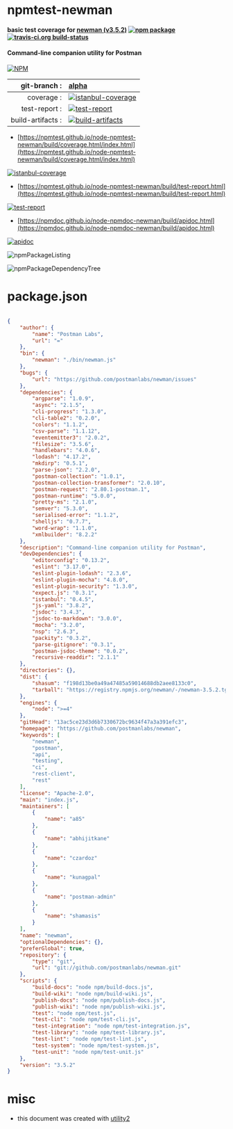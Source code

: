 # npmtest-newman

#### basic test coverage for  [newman (v3.5.2)](https://github.com/postmanlabs/newman)  [![npm package](https://img.shields.io/npm/v/npmtest-newman.svg?style=flat-square)](https://www.npmjs.org/package/npmtest-newman) [![travis-ci.org build-status](https://api.travis-ci.org/npmtest/node-npmtest-newman.svg)](https://travis-ci.org/npmtest/node-npmtest-newman)

#### Command-line companion utility for Postman

[![NPM](https://nodei.co/npm/newman.png?downloads=true&downloadRank=true&stars=true)](https://www.npmjs.com/package/newman)

| git-branch : | [alpha](https://github.com/npmtest/node-npmtest-newman/tree/alpha)|
|--:|:--|
| coverage : | [![istanbul-coverage](https://npmtest.github.io/node-npmtest-newman/build/coverage.badge.svg)](https://npmtest.github.io/node-npmtest-newman/build/coverage.html/index.html)|
| test-report : | [![test-report](https://npmtest.github.io/node-npmtest-newman/build/test-report.badge.svg)](https://npmtest.github.io/node-npmtest-newman/build/test-report.html)|
| build-artifacts : | [![build-artifacts](https://npmtest.github.io/node-npmtest-newman/glyphicons_144_folder_open.png)](https://github.com/npmtest/node-npmtest-newman/tree/gh-pages/build)|

- [https://npmtest.github.io/node-npmtest-newman/build/coverage.html/index.html](https://npmtest.github.io/node-npmtest-newman/build/coverage.html/index.html)

[![istanbul-coverage](https://npmtest.github.io/node-npmtest-newman/build/screenCapture.buildCi.browser.%252Ftmp%252Fbuild%252Fcoverage.lib.html.png)](https://npmtest.github.io/node-npmtest-newman/build/coverage.html/index.html)

- [https://npmtest.github.io/node-npmtest-newman/build/test-report.html](https://npmtest.github.io/node-npmtest-newman/build/test-report.html)

[![test-report](https://npmtest.github.io/node-npmtest-newman/build/screenCapture.buildCi.browser.%252Ftmp%252Fbuild%252Ftest-report.html.png)](https://npmtest.github.io/node-npmtest-newman/build/test-report.html)

- [https://npmdoc.github.io/node-npmdoc-newman/build/apidoc.html](https://npmdoc.github.io/node-npmdoc-newman/build/apidoc.html)

[![apidoc](https://npmdoc.github.io/node-npmdoc-newman/build/screenCapture.buildCi.browser.%252Ftmp%252Fbuild%252Fapidoc.html.png)](https://npmdoc.github.io/node-npmdoc-newman/build/apidoc.html)

![npmPackageListing](https://npmtest.github.io/node-npmtest-newman/build/screenCapture.npmPackageListing.svg)

![npmPackageDependencyTree](https://npmtest.github.io/node-npmtest-newman/build/screenCapture.npmPackageDependencyTree.svg)



# package.json

```json

{
    "author": {
        "name": "Postman Labs",
        "url": "="
    },
    "bin": {
        "newman": "./bin/newman.js"
    },
    "bugs": {
        "url": "https://github.com/postmanlabs/newman/issues"
    },
    "dependencies": {
        "argparse": "1.0.9",
        "async": "2.1.5",
        "cli-progress": "1.3.0",
        "cli-table2": "0.2.0",
        "colors": "1.1.2",
        "csv-parse": "1.1.12",
        "eventemitter3": "2.0.2",
        "filesize": "3.5.6",
        "handlebars": "4.0.6",
        "lodash": "4.17.2",
        "mkdirp": "0.5.1",
        "parse-json": "2.2.0",
        "postman-collection": "1.0.1",
        "postman-collection-transformer": "2.0.10",
        "postman-request": "2.80.1-postman.1",
        "postman-runtime": "5.0.0",
        "pretty-ms": "2.1.0",
        "semver": "5.3.0",
        "serialised-error": "1.1.2",
        "shelljs": "0.7.7",
        "word-wrap": "1.1.0",
        "xmlbuilder": "8.2.2"
    },
    "description": "Command-line companion utility for Postman",
    "devDependencies": {
        "editorconfig": "0.13.2",
        "eslint": "3.17.0",
        "eslint-plugin-lodash": "2.3.6",
        "eslint-plugin-mocha": "4.8.0",
        "eslint-plugin-security": "1.3.0",
        "expect.js": "0.3.1",
        "istanbul": "0.4.5",
        "js-yaml": "3.8.2",
        "jsdoc": "3.4.3",
        "jsdoc-to-markdown": "3.0.0",
        "mocha": "3.2.0",
        "nsp": "2.6.3",
        "packity": "0.3.2",
        "parse-gitignore": "0.3.1",
        "postman-jsdoc-theme": "0.0.2",
        "recursive-readdir": "2.1.1"
    },
    "directories": {},
    "dist": {
        "shasum": "f198d13be0a49a47485a59014688db2aee8133c0",
        "tarball": "https://registry.npmjs.org/newman/-/newman-3.5.2.tgz"
    },
    "engines": {
        "node": ">=4"
    },
    "gitHead": "13ac5ce23d3d6b7330672bc9634f47a3a391efc3",
    "homepage": "https://github.com/postmanlabs/newman",
    "keywords": [
        "newman",
        "postman",
        "api",
        "testing",
        "ci",
        "rest-client",
        "rest"
    ],
    "license": "Apache-2.0",
    "main": "index.js",
    "maintainers": [
        {
            "name": "a85"
        },
        {
            "name": "abhijitkane"
        },
        {
            "name": "czardoz"
        },
        {
            "name": "kunagpal"
        },
        {
            "name": "postman-admin"
        },
        {
            "name": "shamasis"
        }
    ],
    "name": "newman",
    "optionalDependencies": {},
    "preferGlobal": true,
    "repository": {
        "type": "git",
        "url": "git://github.com/postmanlabs/newman.git"
    },
    "scripts": {
        "build-docs": "node npm/build-docs.js",
        "build-wiki": "node npm/build-wiki.js",
        "publish-docs": "node npm/publish-docs.js",
        "publish-wiki": "node npm/publish-wiki.js",
        "test": "node npm/test.js",
        "test-cli": "node npm/test-cli.js",
        "test-integration": "node npm/test-integration.js",
        "test-library": "node npm/test-library.js",
        "test-lint": "node npm/test-lint.js",
        "test-system": "node npm/test-system.js",
        "test-unit": "node npm/test-unit.js"
    },
    "version": "3.5.2"
}
```



# misc
- this document was created with [utility2](https://github.com/kaizhu256/node-utility2)
